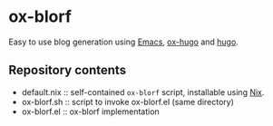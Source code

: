 # ox-blorf

Easy to use blog generation using [Emacs](https://www.gnu.org/software/emacs/), [ox-hugo](https://ox-hugo.scripter.co) and [hugo](https://gohugo.io).

## Repository contents

+ default.nix :: self-contained `ox-blorf` script, installable using [Nix](https://nixos.org/nix/).
+ ox-blorf.sh :: script to invoke ox-blorf.el (same directory)
+ ox-blorf.el :: ox-blorf implementation
